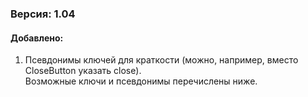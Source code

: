 ### Версия: 1.04  
#### Добавлено:
1.  Псевдонимы ключей для краткости (можно, например, вместо CloseButton указать close).  
Возможные ключи и псевдонимы перечислены ниже.

